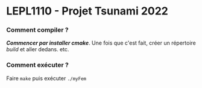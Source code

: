 LEPL1110 - Projet Tsunami 2022
================================

### Comment compiler ?
__*Commencer par installer cmake*__. Une fois que c'est fait, créer un répertoire *build* et aller dedans. etc.
 
### Comment exécuter ?
Faire `make` puis exécuter `./myFem`